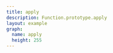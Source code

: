 ```yaml
---
title: apply
description: Function.prototype.apply
layout: example
graph:
  name: apply
  height: 255
---
```

